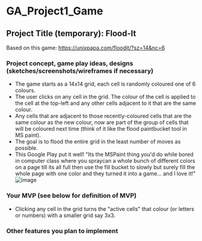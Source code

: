 # GA_Project1_Game

## Project Title (temporary): Flood-It
Based on this game: https://unixpapa.com/floodit/?sz=14&nc=6

### Project concept, game play ideas, designs (sketches/screenshots/wireframes if necessary)
- The game starts as a 14x14 grid, each cell is randomly coloured one of 6 colours.
- The user clicks on any cell in the grid. The colour of the cell is applied to the cell at the top-left and any other cells adjacent to it that are the same colour. 
- Any cells that are adjacent to those recently-coloured cells that are the same colour as the new colour, now are part of the group of cells that will be coloured next time (think of it like the flood paintbucket tool in MS paint).
- The goal is to flood the entire grid in the least number of moves as possible.
- This Google Play put it well!
"Its the MSPaint thing you'd do while bored in computer class where you spraycan a whole bunch of different colors on a page till its all full then use the fill bucket to slowly but surely fill the whole page with one color and they turned it into a game... and I love it!"
![image](https://git.generalassemb.ly/cbeattie/GA_Project1_Game/blob/master/Documentation/Flood-It-Unixpapa-Screenshot.png)

### Your MVP (see below for definition of MVP)
- Clicking any cell in the grid turns the "active cells" that colour (or letters or numbers) with a smaller grid say 3x3.

### Other features you plan to implement
